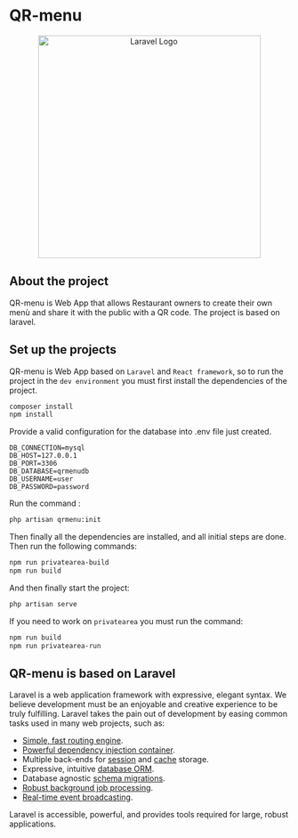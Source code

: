 # QR-menu

<p align="center"><img src="https://user-images.githubusercontent.com/300245/209347209-a179fd43-8a60-4de5-ad42-41a0ad744bc3.svg" width="400" alt="Laravel Logo"></p>

## About the project

QR-menu is Web App that allows Restaurant owners to create their own menù and share it with the public with a QR code.
The project is based on laravel.

## Set up the projects

QR-menu is Web App based on ``Laravel`` and ``React framework``, so to run the project in the ``dev environment`` you must first install the dependencies of the project.

```bash
composer install
npm install
```

Provide a valid configuration for the database into .env file just created.

```env
DB_CONNECTION=mysql
DB_HOST=127.0.0.1
DB_PORT=3306
DB_DATABASE=qrmenudb
DB_USERNAME=user
DB_PASSWORD=password
```

Run the command :

```bash
php artisan qrmenu:init
```

Then finally all the dependencies are installed, and all initial steps are done. Then run the following commands:

```bash
npm run privatearea-build
npm run build
```

And then finally start the project:

```bash
php artisan serve
```

If you need to work on ``privatearea`` you must run the command:

```bash
npm run build
npm run privatearea-run
```


## QR-menu is based on Laravel

Laravel is a web application framework with expressive, elegant syntax. We believe development must be an enjoyable and creative experience to be truly fulfilling. Laravel takes the pain out of development by easing common tasks used in many web projects, such as:

- [Simple, fast routing engine](https://laravel.com/docs/routing).
- [Powerful dependency injection container](https://laravel.com/docs/container).
- Multiple back-ends for [session](https://laravel.com/docs/session) and [cache](https://laravel.com/docs/cache) storage.
- Expressive, intuitive [database ORM](https://laravel.com/docs/eloquent).
- Database agnostic [schema migrations](https://laravel.com/docs/migrations).
- [Robust background job processing](https://laravel.com/docs/queues).
- [Real-time event broadcasting](https://laravel.com/docs/broadcasting).

Laravel is accessible, powerful, and provides tools required for large, robust applications.

